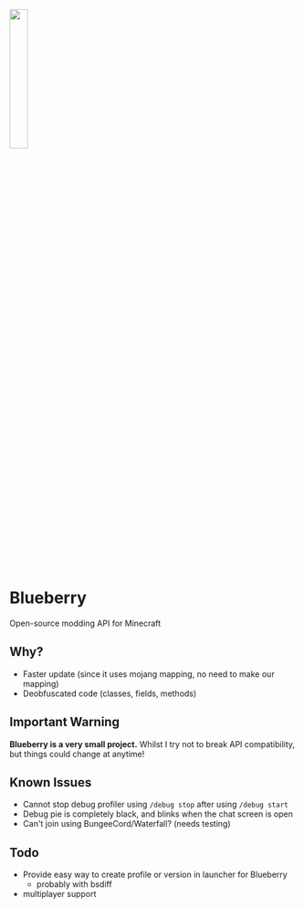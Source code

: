 <img width=25% height=25% src="https://user-images.githubusercontent.com/19150229/111063610-04f4bf00-84f3-11eb-9e39-a37c02dd7cd0.png"></img>

# Blueberry

Open-source modding API for Minecraft

## Why?
- Faster update (since it uses mojang mapping, no need to make our mapping)
- Deobfuscated code (classes, fields, methods)

## Important Warning
**Blueberry is a very small project.**
Whilst I try not to break API compatibility, but things could change at anytime!

## Known Issues
- Cannot stop debug profiler using `/debug stop` after using `/debug start`
- Debug pie is completely black, and blinks when the chat screen is open
- Can't join using BungeeCord/Waterfall? (needs testing)

## Todo
- Provide easy way to create profile or version in launcher for Blueberry
  - probably with bsdiff
- multiplayer support
